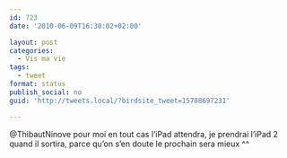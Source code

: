 ```yaml
---
id: 723
date: '2010-06-09T16:30:02+02:00'

layout: post
categories:
  - Vis ma vie
tags:
  - tweet
format: status
publish_social: no
guid: 'http://tweets.local/?birdsite_tweet=15788697231'

---
```


@ThibautNinove pour moi en tout cas l’iPad attendra, je prendrai l’iPad 2 quand il sortira, parce qu’on s’en doute le prochain sera mieux ^^